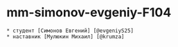 # mm-simonov-evgeniy-F104

    * студент [Симонов Евгений] [@evgeniyS25]
    * наставник [Мулюкин Михаил] [@krumza]